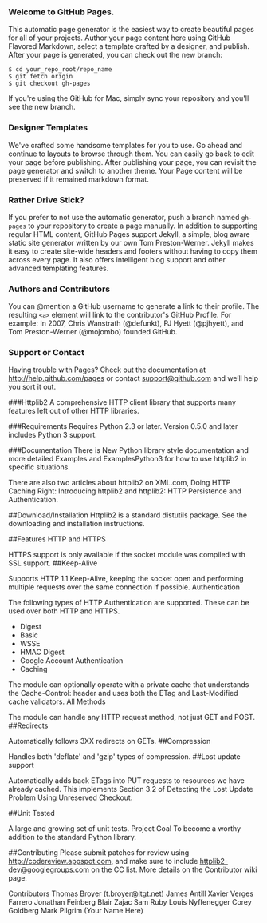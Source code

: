 ### Welcome to GitHub Pages.
This automatic page generator is the easiest way to create beautiful pages for all of your projects. Author your page content here using GitHub Flavored Markdown, select a template crafted by a designer, and publish. After your page is generated, you can check out the new branch:

```
$ cd your_repo_root/repo_name
$ git fetch origin
$ git checkout gh-pages
```

If you're using the GitHub for Mac, simply sync your repository and you'll see the new branch.

### Designer Templates
We've crafted some handsome templates for you to use. Go ahead and continue to layouts to browse through them. You can easily go back to edit your page before publishing. After publishing your page, you can revisit the page generator and switch to another theme. Your Page content will be preserved if it remained markdown format.

### Rather Drive Stick?
If you prefer to not use the automatic generator, push a branch named `gh-pages` to your repository to create a page manually. In addition to supporting regular HTML content, GitHub Pages support Jekyll, a simple, blog aware static site generator written by our own Tom Preston-Werner. Jekyll makes it easy to create site-wide headers and footers without having to copy them across every page. It also offers intelligent blog support and other advanced templating features.

### Authors and Contributors
You can @mention a GitHub username to generate a link to their profile. The resulting `<a>` element will link to the contributor's GitHub Profile. For example: In 2007, Chris Wanstrath (@defunkt), PJ Hyett (@pjhyett), and Tom Preston-Werner (@mojombo) founded GitHub.

### Support or Contact
Having trouble with Pages? Check out the documentation at http://help.github.com/pages or contact support@github.com and we’ll help you sort it out.


###Httplib2
A comprehensive HTTP client library that supports many features left out of other HTTP libraries.

###Requirements
Requires Python 2.3 or later. Version 0.5.0 and later includes Python 3 support.

###Documentation
There is New Python library style documentation and more detailed Examples and ExamplesPython3 for how to use httplib2 in specific situations.

There are also two articles about httplib2 on XML.com, Doing HTTP Caching Right: Introducing httplib2 and httplib2: HTTP Persistence and Authentication.

##Download/Installation
Httplib2 is a standard distutils package. See the downloading and installation instructions.

##Features
HTTP and HTTPS

HTTPS support is only available if the socket module was compiled with SSL support.
##Keep-Alive

Supports HTTP 1.1 Keep-Alive, keeping the socket open and performing multiple requests over the same connection if possible.
Authentication

The following types of HTTP Authentication are supported. These can be used over both HTTP and HTTPS.
 * Digest
 * Basic
 * WSSE
 * HMAC Digest
 * Google Account Authentication
 * Caching

The module can optionally operate with a private cache that understands the Cache-Control: header and uses both the ETag and Last-Modified cache validators.
All Methods

The module can handle any HTTP request method, not just GET and POST.
##Redirects

Automatically follows 3XX redirects on GETs.
##Compression

Handles both 'deflate' and 'gzip' types of compression.
##Lost update support

Automatically adds back ETags into PUT requests to resources we have already cached. This implements Section 3.2 of Detecting the Lost Update Problem Using Unreserved Checkout.

##Unit Tested

A large and growing set of unit tests.
Project Goal
To become a worthy addition to the standard Python library.

##Contributing
Please submit patches for review using http://codereview.appspot.com, and make sure to include httplib2-dev@googlegroups.com on the CC list. More details on the Contributor wiki page.

Contributors
Thomas Broyer (t.broyer@ltgt.net)
James Antill
Xavier Verges Farrero
Jonathan Feinberg
Blair Zajac
Sam Ruby
Louis Nyffenegger
Corey Goldberg
Mark Pilgrim
(Your Name Here)


